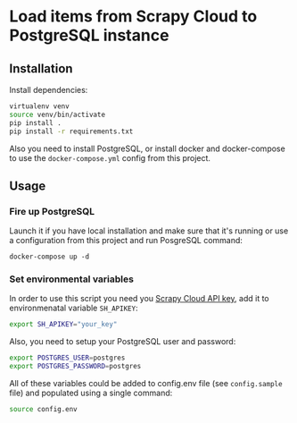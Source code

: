 # Load items from Scrapy Cloud to PostgreSQL instance

## Installation
Install dependencies:
```bash
virtualenv venv
source venv/bin/activate
pip install .
pip install -r requirements.txt
```

Also you need to install PostgreSQL, or install docker and docker-compose to use the `docker-compose.yml` config from this project.

## Usage

### Fire up PostgreSQL
Launch it if you have local installation and make sure that it's running or use a configuration from this project and run PosgreSQL command:
```
docker-compose up -d
```

### Set environmental variables
In order to use this script you need you [Scrapy Cloud API key](https://app.scrapinghub.com/account/apikey), add it to environmenatal variable `SH_APIKEY`:
```bash
export SH_APIKEY="your_key"
```
Also, you need to setup your PostgreSQL user and password:
```bash
export POSTGRES_USER=postgres
export POSTGRES_PASSWORD=postgres
```

All of these variables could be added to config.env file (see `config.sample` file) and populated using a single command:
```bash
source config.env
```

